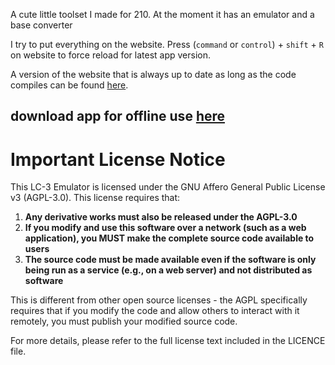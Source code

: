 A cute little toolset I made for 210. At the moment it has an emulator and a base converter

I try to put everything on the website. Press (`command` or `control`) + `shift` + `R` on website to force reload for latest app version.

A version of the website that is always up to date as long as the code compiles can be found [here](https://jackcrumpleys.github.io/textbook210_emulator/).

## download app for offline use [here](https://github.com/JackCrumpLeys/textbook210_emulator/releases/tag/main)

# Important License Notice

This LC-3 Emulator is licensed under the GNU Affero General Public License v3 (AGPL-3.0). This license requires that:

1. **Any derivative works must also be released under the AGPL-3.0**
2. **If you modify and use this software over a network (such as a web application), you MUST make the complete source code available to users**
3. **The source code must be made available even if the software is only being run as a service (e.g., on a web server) and not distributed as software**

This is different from other open source licenses - the AGPL specifically requires that if you modify the code and allow others to interact with it remotely, you must publish your modified source code.

For more details, please refer to the full license text included in the LICENCE file.
